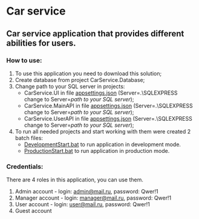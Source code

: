 # Car service
## Car service application that provides different abilities for users.
### How to use:
1. To use this application you need to download this solution;
2. Create database from project CarService.Database;
3. Change path to your SQL server in projects:
    - CarService.UI in file [appsettings.json](https://github.com/Ilya-Rebikau/CarService/tree/main/src/CarService.UI/appsettings.json "Database config") (Server=.\\SQLEXPRESS change to Server=*path to your SQL server*);
    - CarService.MainAPI in file [appsettings.json](https://github.com/Ilya-Rebikau/CarService/tree/main/src/CarService.MainAPI/appsettings.json "Database config") (Server=.\\SQLEXPRESS change to Server=*path to your SQL server*);
    - CarService.UserAPI in file [appsettings.json](https://github.com/Ilya-Rebikau/CarService/tree/main/src/CarService.UserAPI/appsettings.json "Database config") (Server=.\\SQLEXPRESS change to Server=*path to your SQL server*);
4. To run all needed projects and start working with them were created 2 batch files:
    - [DevelopmentStart.bat](https://github.com/Ilya-Rebikau/CarService/blob/main/DevelopmentStart.bat "Run app in development mode") to run application in development mode.
    - [ProductionStart.bat](https://github.com/Ilya-Rebikau/CarService/blob/main/ProductionStart.bat "Run app in production mode") to run application in production mode.

### Credentials:
There are 4 roles in this application, you can use them.
1. Admin account - login: admin@mail.ru, password: Qwer!1
2. Manager account - login: manager@mail.ru, password: Qwer!1
3. User account - login: user@mail.ru, password: Qwer!1
4. Guest account  
